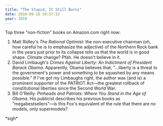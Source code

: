 ```yaml
---
title: "The Stupid, It Still Burns"
date: 2010-09-18 19:57:51
year: 2010
---
```

Top three "non-fiction" books on Amazon.com right now:
<ol>
  <li>Matt Ridley's <em>The Rational Optimist</em>: the non-executive chairman (oh, how careful he is to emphasize the adjective) of the Northern Rock bank in the years just prior to its collapse tells us that the world is in good shape. Climate change? Pfah. He doesn't believe in it.</li>
  <li>David Limbaugh's <em>Crimes Against Liberty: An Indictment of President Barack Obama.</em> Apparently, Obama believes that, "…liberty is a threat to the government's power and something to be squashed by any means possible." If I've got my Limbaughs right, the author was (and is) a prominent supporter of the PATRIOT Act—the greatest rollback of constitutional liberties since the Second World War.</li>
  <li>Bill O'Reilly: <em>Pinheads and Patriots: Where You Stand in the Age of Obama</em>. His publicist describes his previous books as "megabestsellers"—is this Fox's equivalent of the rule that there are no models, only supermodels?</li>
</ol>
*sigh*
